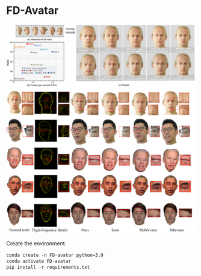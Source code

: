 # FD-Avatar
![teaser](figs/teaser.png)
![results](figs/results.png)

Create the environment.

```shell
conda create -n FD-avatar python=3.9
conda activate FD-avatar
pip install -r requirements.txt
```
